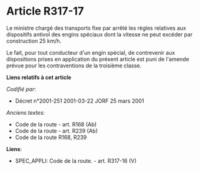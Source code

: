 # Article R317-17

Le ministre chargé des transports fixe par arrêté les règles relatives aux dispositifs antivol des engins spéciaux dont la
vitesse ne peut excéder par construction 25 km/h.

Le fait, pour tout conducteur d'un engin spécial, de contrevenir aux dispositions prises en application du présent article
est puni de l'amende prévue pour les contraventions de la troisième classe.

**Liens relatifs à cet article**

_Codifié par_:

  - Décret n°2001-251 2001-03-22 JORF 25 mars 2001

_Anciens textes_:

  - Code de la route - art. R168 (Ab)
  - Code de la route - art. R239 (Ab)
  - Code de la route R168, R239

**Liens**:

  - SPEC_APPLI: Code de la route. - art. R317-16 (V)
